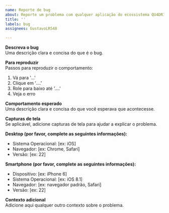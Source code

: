 ```yaml
---
name: Reporte de bug
about: Reporte um problema com qualquer aplicação do ecossistema QU4DRI
title: ''
labels: bug
assignees: GustavoLR548

---
```


**Descreva o bug**  
Uma descrição clara e concisa do que é o bug.

**Para reproduzir**  
Passos para reproduzir o comportamento:  
1. Vá para '...'  
2. Clique em '....'  
3. Role para baixo até '....'  
4. Veja o erro  

**Comportamento esperado**  
Uma descrição clara e concisa do que você esperava que acontecesse.

**Capturas de tela**  
Se aplicável, adicione capturas de tela para ajudar a explicar o problema.

**Desktop (por favor, complete as seguintes informações):**  
- Sistema Operacional: [ex: iOS]  
- Navegador: [ex: Chrome, Safari]  
- Versão: [ex: 22]  

**Smartphone (por favor, complete as seguintes informações):**  
- Dispositivo: [ex: iPhone 6]  
- Sistema Operacional: [ex: iOS 8.1]  
- Navegador: [ex: navegador padrão, Safari]  
- Versão: [ex: 22]  

**Contexto adicional**  
Adicione aqui qualquer outro contexto sobre o problema.
